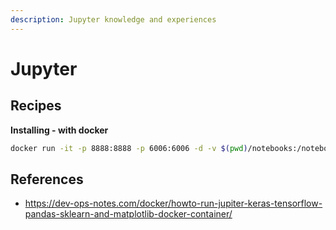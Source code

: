 ```yaml
---
description: Jupyter knowledge and experiences
---
```


# Jupyter

## Recipes

**Installing - with docker**

```bash
docker run -it -p 8888:8888 -p 6006:6006 -d -v $(pwd)/notebooks:/notebooks amaksimov/python_data_science
```



## References

- https://dev-ops-notes.com/docker/howto-run-jupiter-keras-tensorflow-pandas-sklearn-and-matplotlib-docker-container/